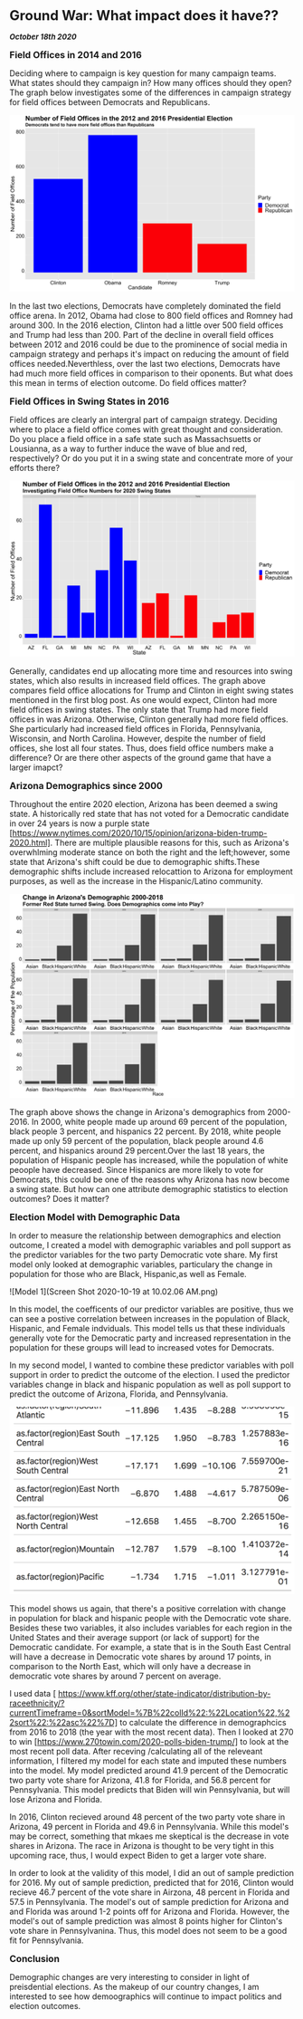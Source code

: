 **<font size="5"> Ground War: What impact does it have?? </font>**

_**<font size="2"> October 18th 2020 </font>**_



**<font size="3"> Field Offices in 2014 and 2016 </font>**

Deciding where to campaign is key question for many campaign teams. What states should they campaign in? How many offices should they open? The graph below investigates some of the differences in campaign strategy for field offices between Democrats and Republicans.




![Field Offices](field_offices_number.png)


In the last two elections, Democrats have completely dominated the field office arena. In 2012, Obama had close to 800 field offices and Romney had around 300. In the 2016 election, Clinton had a little over 500 field offices and Trump had less than 200. Part of the decline in overall field offices between 2012 and 2016 could be due to the prominence of social media in campaign strategy and perhaps it's impact on reducing the amount of field offices needed.Neverthless, over the last two elections, Democrats have had much more field offices in comparison to their oponents. But what does this mean in terms of election outcome. Do field offices matter?



**<font size="3"> Field Offices in Swing States in 2016 </font>**

Field offices are clearly an intergral part of campaign strategy. Deciding where to place a field office comes with great thought and consideration. Do you place a field office in a safe state such as Massachsuetts or Lousianna, as a way to further induce the wave of blue and red, respectively? Or do you put it in a swing state and concentrate more of your efforts there?




![Field Offices Swing 2016](field_offices_2016_swing.png)

Generally, candidates end up allocating more time and resources into swing states, which also results in increased field offices. The graph above compares field office allocations for Trump and Clinton in eight swing states mentioned in the first blog post. As one would expect, Clinton had more field offices in swing states. The only state that Trump had more field offices in was Arizona. Otherwise, Clinton generally had more field offices. She particularly had increased field offices in Florida, Pennsylvania, Wisconsin, and North Carolina. However, despite the number of field offices, she lost all four states. Thus, does field office numbers make a difference? Or are there other aspects of the ground game that have a larger imapct?




**<font size="3"> Arizona Demographics since 2000 </font>**

Throughout the entire 2020 election, Arizona has been deemed a swing state. A historically red state that has not voted for a Democratic candidate in over 24 years is now a purple state [https://www.nytimes.com/2020/10/15/opinion/arizona-biden-trump-2020.html]. There are multiple plausible reasons for this, such as Arizona's overwhlming moderate stance on both the right and the left;however, some state that Arizona's shift could be due to demographic shifts.These demographic shifts include increased relocattion to Arizona for employment purposes, as well as the increase in the Hispanic/Latino community.




![AZ Demographics](AZ_demographics.png)

The graph above shows the change in Arizona's demographics from 2000-2016. In 2000, white people made up around 69 percent of the population, black people 3 percent, and hispanics 22 percent. By 2018, white people made up only 59 percent of the population, black people around 4.6 percent, and hispanics around 29 percent.Over the last 18 years, the population of Hispanic people has increased, while the population of white peoople have decreased. Since Hispanics are more likely to vote for Democrats, this could be one of the reasons why Arizona has now become a swing state. But how can one attribute demographic statistics to election outcomes? Does it matter?




**<font size="3"> Election Model with Demographic Data </font>**

In order to measure the relationship between demographics and election outcome, I created a model with demographic variables and poll support as the predictor variables for the two party Democratic vote share. My first model only looked at demographic variables, particulary the change in population for those who are Black, Hispanic,as well as Female. 


![Model 1](Screen Shot 2020-10-19 at 10.02.06 AM.png)



In this model, the coefficents of our predictor variables are positive, thus we can see a postive correlation between increases in the population of Black, Hispanic, and Female indviduals. This model tells us that these individuals generally vote for the Democratic party and increased representation in the population for these groups will lead to increased votes for Democrats.



In my second model, I wanted to combine these predictor variables with poll support in order to predict the outcome of the election. I used the predictor variables change in black and hispanic population as well as poll support to predict the outcome of Arizona, Florida, and Pennsylvania.


![Model 2](model2.png)

This model shows us again, that there's a positive correlation with change in population for black and hispanic people with the Democratic vote share. Besides these two variables, it also includes variables for each region in the United States and their average support (or lack of support) for the Democratic candidate. For example, a state that is in the South East Central will have a decrease in Democratic vote shares by around 17 points, in comparison to the North East, which will only have a decrease in democratic vote shares by around 7 percent on average. 

I used data [ https://www.kff.org/other/state-indicator/distribution-by-raceethnicity/?currentTimeframe=0&sortModel=%7B%22colId%22:%22Location%22,%22sort%22:%22asc%22%7D] to calculate the difference in demographcics from 2016 to 2018 (the year with the most recent data). Then I looked at 270 to win [https://www.270towin.com/2020-polls-biden-trump/] to look at the most recent poll data. After receving /calculating all of the releveant information, I filtered my model for each state and imputed these numbers into the model. My model predicted around 41.9 percent of the Democratic two party vote share for Arizona, 41.8 for Florida, and 56.8 percent for Pennsylvania. This model predicts that Biden will win Pennsylvania, but will lose Arizona and Florida.

In 2016, Clinton recieved around 48 percent of the two party vote share in Arizona, 49 percent in Florida and 49.6 in Pennsylvania. While this model's may be correct, something that mkaes me skeptical is the decrease in vote shares in Arizona. The race in Arizona is thought to be very tight in this upcoming race, thus, I would expect Biden to get a larger vote share.

In order to look at the validity of this model, I did an out of sample prediction for 2016. My out of sample prediction, predicted that for 2016, Clinton would recieve 46.7 percent of the vote share in Airzona, 48 percent in Florida and 57.5 in Pennsylvania. The model's out of sample prediction for Arizona and and Florida was around 1-2 points off for Arizona and Florida. However, the model's out of sample prediction was almost 8 points higher for Clinton's vote share in Pennsylvanina. Thus, this model does not seem to be a good fit for Pennsylvania. 


**<font size="3"> Conclusion </font>**


Demographic changes are very interesting to consider in light of preisdential elections. As the makeup of our country changes, I am interested to see how demoographics will continue to impact politics and election outcomes.








